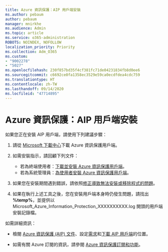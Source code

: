 ```yaml
---
title: Azure 資訊保護：AIP 用戶端安裝
ms.author: pebaum
author: pebaum
manager: mnirkhe
ms.audience: Admin
ms.topic: article
ms.service: o365-administration
ROBOTS: NOINDEX, NOFOLLOW
localization_priority: Priority
ms.collection: Adm_O365
ms.custom:
- "9002278"
- "5027"
ms.openlocfilehash: 230f857bd35f4cf381fc71de04231834fb8d0ee6
ms.sourcegitcommit: c6692ce0fa1358ec3529e59ca0ecdfdea4cdc759
ms.translationtype: HT
ms.contentlocale: zh-TW
ms.lasthandoff: 09/14/2020
ms.locfileid: "47714895"
---
```

# <a name="azure-information-protection-aip-client-installation"></a>Azure 資訊保護：AIP 用戶端安裝

如果您正在安裝 AIP 用戶端，請使用下列建議步驟：

1. 請從 [Microsoft 下載中心](https://www.microsoft.com/download/details.aspx?id=53018)下載 Azure 資訊保護用戶端。

2. 如需安裝指示，請回顧下列文件：

    - 若為終端使用者：[下載並安裝 Azure 資訊保護用戶端](https://docs.microsoft.com/azure/information-protection/rms-client/install-client-app)。
    - 若為系統管理員：[為使用者安裝 Azure 資訊保護用戶端](https://docs.microsoft.com/azure/information-protection/rms-client/client-admin-guide-install)。

3. 如果您在安裝期間遇到錯誤，請依照[修正導致無法安裝或移除程式的問題](https://support.microsoft.com/help/17588/windows-fix-problems-that-block-programs-being-installed-or-removed)。

4. 如果在執行上述工具之後，您在安裝用戶端本身時仍發生問題，請找出 **%temp%**，並提供以 Microsoft_Azure_Information_Protection_XXXXXXXXXX.log 開頭的用戶端安裝記錄檔。

如需詳細資訊：

- 檢閱 [Azure 資訊保護 (AIP) 文件](https://docs.microsoft.com/azure/information-protection/what-is-information-protection)、設定[需求](https://docs.microsoft.com/azure/information-protection/get-started/requirements)和[下載 AIP 用戶端](https://www.microsoft.com/download/details.aspx?id=53018)的位置。

- 如需有關 Azure 訂閱的資訊，請參閱 [Azure 資訊保護訂閱和功能](https://azure.microsoft.com/pricing/details/information-protection)。
